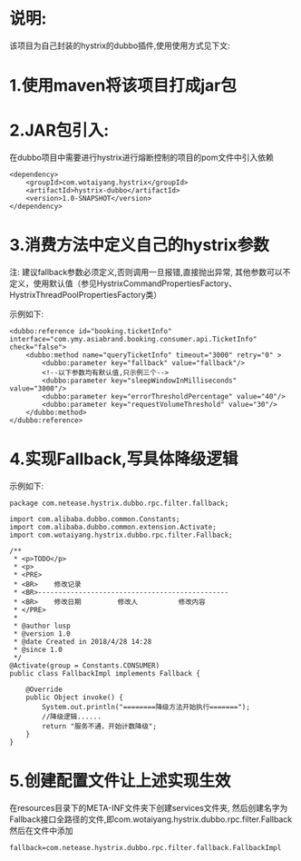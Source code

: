 # 说明:
该项目为自己封装的hystrix的dubbo插件,使用使用方式见下文:

# 1.使用maven将该项目打成jar包

# 2.JAR包引入:
在dubbo项目中需要进行hystrix进行熔断控制的项目的pom文件中引入依赖
```
<dependency>
    <groupId>com.wotaiyang.hystrix</groupId>
    <artifactId>hystrix-dubbo</artifactId>
    <version>1.0-SNAPSHOT</version>
</dependency>
```

# 3.消费方法中定义自己的hystrix参数
注: 建议fallback参数必须定义,否则调用一旦报错,直接抛出异常,
其他参数可以不定义，使用默认值（参见HystrixCommandPropertiesFactory、HystrixThreadPoolPropertiesFactory类）

示例如下:
```
<dubbo:reference id="booking.ticketInfo"  interface="com.ymy.asiabrand.booking.consumer.api.TicketInfo" check="false">
    <dubbo:method name="queryTicketInfo" timeout="3000" retry="0" >
        <dubbo:parameter key="fallback" value="fallback"/>
        <!--以下参数均有默认值,只示例三个-->
        <dubbo:parameter key="sleepWindowInMilliseconds" value="3000"/>
        <dubbo:parameter key="errorThresholdPercentage" value="40"/>
        <dubbo:parameter key="requestVolumeThreshold" value="30"/>
    </dubbo:method>
</dubbo:reference>
```
# 4.实现Fallback,写具体降级逻辑
示例如下:
```
package com.netease.hystrix.dubbo.rpc.filter.fallback;

import com.alibaba.dubbo.common.Constants;
import com.alibaba.dubbo.common.extension.Activate;
import com.wotaiyang.hystrix.dubbo.rpc.filter.Fallback;

/**
 * <p>TODO</p>
 * <p>
 * <PRE>
 * <BR>    修改记录
 * <BR>-----------------------------------------------
 * <BR>    修改日期         修改人          修改内容
 * </PRE>
 *
 * @author lusp
 * @version 1.0
 * @date Created in 2018/4/28 14:28
 * @since 1.0
 */
@Activate(group = Constants.CONSUMER)
public class FallbackImpl implements Fallback {

    @Override
    public Object invoke() {
        System.out.println("========降级方法开始执行=======");
        //降级逻辑......
        return "服务不通，开始计数降级";
    }
}

```

# 5.创建配置文件让上述实现生效
在resources目录下的META-INF文件夹下创建services文件夹,
然后创建名字为Fallback接口全路径的文件,即com.wotaiyang.hystrix.dubbo.rpc.filter.Fallback
然后在文件中添加
```
fallback=com.netease.hystrix.dubbo.rpc.filter.fallback.FallbackImpl
```

